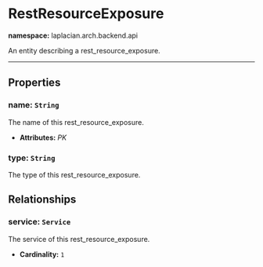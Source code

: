

# **RestResourceExposure**
**namespace:** laplacian.arch.backend.api

An entity describing a rest_resource_exposure.



---

## Properties

### name: `String`
The name of this rest_resource_exposure.
- **Attributes:** *PK*

### type: `String`
The type of this rest_resource_exposure.

## Relationships

### service: `Service`
The service of this rest_resource_exposure.
- **Cardinality:** `1`
